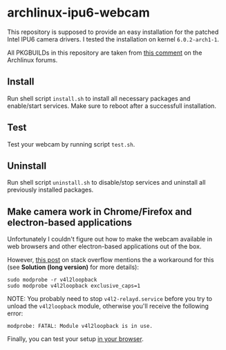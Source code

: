 # archlinux-ipu6-webcam

This repository is supposed to provide an easy installation for the patched Intel IPU6 camera drivers. I tested the installation on kernel `6.0.2-arch1-1`.

All PKGBUILDs in this repository are taken from [this comment](https://bbs.archlinux.org/viewtopic.php?pid=2062371#p2062371) on the Archlinux forums.

## Install

Run shell script `install.sh` to install all necessary packages and enable/start services. Make sure to reboot after a successfull installation.

## Test

Test your webcam by running script `test.sh`.

## Uninstall

Run shell script `uninstall.sh` to disable/stop services and uninstall all previously installed packages.

## Make camera work in Chrome/Firefox and electron-based applications

Unfortunately I couldn't figure out how to make the webcam available in web browsers and other electron-based applications out of the box.

However, [this post](https://stackoverflow.com/q/68433415) on stack overflow mentions the a workaround for this (see **Solution (long version)** for more details):

```shell
sudo modprobe -r v4l2loopback
sudo modprobe v4l2loopback exclusive_caps=1
```

NOTE: You probably need to stop `v4l2-relayd.service` before you try to unload the `v4l2loopback` module, otherwise you'll receive the following error:

```text
modprobe: FATAL: Module v4l2loopback is in use.
```

Finally, you can test your setup [in your browser](https://webrtc.github.io/samples/src/content/devices/input-output/).
